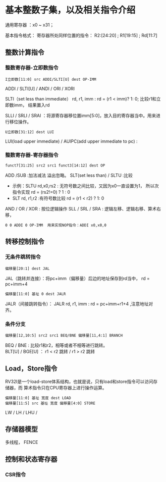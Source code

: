 # 基本整数子集，以及相关指令介绍

通用寄存器 ：x0 ~ x31；

基本指令格式：
    寄存器所处同样位置的指令： R2:[24:20] ; R1[19:15] ; Rd[11:7]


## 整数计算指令

### 整数寄存器-立即数指令
    I立即数[11:0] src ADDI/SLTI[U] dest OP-IMM

ADDI / SLTI[U] / ANDI / ORI / XORI

SLTI（set less than immediate） rd, r1, imm : rd = (r1 < imm)? 1: 0; 比较r1和立即数imm， 结果置入rd

SLLI / SRLI / SRAI ：将源寄存器移位置imm[5:0]，放入目的寄存器当中。用来进行移位操作。

    U立即数[31:12] dest LUI
LUI(load upper immediate) / AUIPC(add upper immediate to pc) : 


### 整数寄存器-寄存器指令

    funct7[31:25] src2 src1 funct3[14:12] dest OP
ADD /SUB :加法减法 溢出忽略。
SLT(set less than) / SLTU :比较 
* 示例：SLTU rd,x0,rs2 : 无符号数之间比较，又因为x0一直设置为1， 所以次指令实现 rd = (rs2!=0) ? 1 : 0
* SLT rd, r1,r2 :有符号数比较 rd = (r1 < r2) ? 1: 0

AND / OR / XOR : 按位逻辑操作
SLL / SRL / SRA  : 逻辑左移、逻辑右移、算术右移，

    0 0 ADDI 0 OP-IMM  用来实现NOP指令：ADDI x0,x0,0

## 转移控制指令

### 无条件跳转指令
    偏移量[20:1] dest JAL
JAL（跳转并连接）：将pc+imm（偏移量）后边的地址保存到rd当中，  rd = pc+imm+4

    偏移量[11:0] 基址 0 dest JALR
JALR（间接跳转指令）： JALR rd, r1, imm : rd = pc+imm+r1+4 ,注意地址对齐。

### 条件分支
    偏移量[12,10:5] src2 src1 BEQ/BNE 偏移量[11,4:1] BRANCH
BEQ / BNE : 比较r1和r2，相等或者不相等进行跳转。  
BLT[U] / BGE[U]  ： r1 < r2 跳转  /  r1 > r2 跳转

## Load，Store指令
RV32I是一个load-store体系结构，也就是说，只有load和store指令可以访问存储器，而
算术指令只在CPU寄存器上进行操作运算。

    偏移量[11:0] 基址 宽度 dest LOAD
    偏移量[11:5] src 基址 宽度 偏移量[4:0] STORE
LW / LH / LHU /

## 存储器模型
多线程， FENCE

## 控制和状态寄存器

### CSR指令
